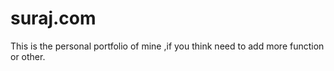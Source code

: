 # suraj.com
This is the personal portfolio of mine ,if you think need to add more function or other.

